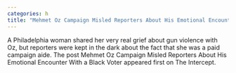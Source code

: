 ```yaml
---
categories: h
title: "Mehmet Oz Campaign Misled Reporters About His Emotional Encounter With a Black Voter"
---
```

A Philadelphia woman shared her very real grief about gun violence with Oz, but reporters were kept in the dark about the fact that she was a paid campaign aide.
The post Mehmet Oz Campaign Misled Reporters About His Emotional Encounter With a Black Voter appeared first on The Intercept.
